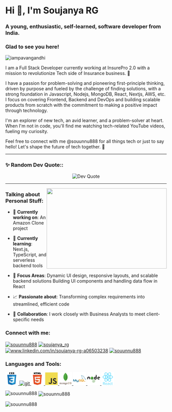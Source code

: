 <h1>Hi 👋, I'm Soujanya RG</h1>
<h3>A young, enthusiastic, self-learned, software developer from India.</h3>

### Glad to see you here! 

<p align="left"> <img src="https://komarev.com/ghpvc/?username=iampavangandhi&label=Profile%20views&color=0e75b6&style=flat" alt="iampavangandhi" /> </p>
I am a Full Stack Developer currently working at InsurePro 2.0 with a mission to revolutionize Tech side of Insurance business. 🚀

I have a passion for problem-solving and pioneering first-principle thinking, driven by purpose and fueled by the challenge of finding solutions, with a strong foundation in Javascript, Nodejs, MongoDB, React, Nextjs, AWS, etc. I focus on covering Frontend, Backend and DevOps and building scalable products from scratch with the commitment to making a positive impact through technology.

I'm an explorer of new tech, an avid learner, and a problem-solver at heart. When I'm not in code, you'll find me watching tech-related YouTube videos, fueling my curiosity.

Feel free to connect with me @souunnu888 for all things tech or just to say hello! Let's shape the future of tech together. 🌟

<hr>
<h3 align="left">✨ Random Dev Quote::</h3>
<p align="center">
  <img src="https://quotes-github-readme.vercel.app/api?type=horizontal&theme=dark" alt="Dev Quote" />
</p>
<hr>

<img align="right" height="250" width="375" alt="" src="https://raw.githubusercontent.com/iampavangandhi/iampavangandhi/master/gifs/coder.gif" />

### Talking about Personal Stuff:

- 🔭 **Currently working on**: An Amazon Clone project

- 🌱 **Currently learning**: Next.js, TypeScript, and serverless backend tools

- 🌟 **Focus Areas**:
   Dynamic UI design, responsive layouts, and scalable backend solutions
   Building UI components and handling data flow in React

- 📈 **Passionate about**: Transforming complex requirements into streamlined, efficient code

- 👥 **Collaboration**: I work closely with Business Analysts to meet client-specific needs

<h3 align="left">Connect with me:</h3>
<p align="left">
<a href="https://dev.to/souunnu888" target="blank"><img align="center" src="https://raw.githubusercontent.com/rahuldkjain/github-profile-readme-generator/master/src/images/icons/Social/devto.svg" alt="souunnu888" height="30" width="40" /></a>
<a href="https://twitter.com/soujanya_rg" target="blank"><img align="center" src="https://raw.githubusercontent.com/rahuldkjain/github-profile-readme-generator/master/src/images/icons/Social/twitter.svg" alt="soujanya_rg" height="30" width="40" /></a>
<a href="https://linkedin.com/in/www.linkedin.com/in/soujanya-rg-a06503238" target="blank"><img align="center" src="https://raw.githubusercontent.com/rahuldkjain/github-profile-readme-generator/master/src/images/icons/Social/linked-in-alt.svg" alt="www.linkedin.com/in/soujanya-rg-a06503238" height="30" width="40" /></a>
<a href="https://codesandbox.com/souunnu888" target="blank"><img align="center" src="https://raw.githubusercontent.com/rahuldkjain/github-profile-readme-generator/master/src/images/icons/Social/codesandbox.svg" alt="souunnu888" height="30" width="40" /></a>
</p>

<h3 align="left">Languages and Tools:</h3>
<p align="left"> <a href="https://www.w3schools.com/css/" target="_blank" rel="noreferrer"> <img src="https://raw.githubusercontent.com/devicons/devicon/master/icons/css3/css3-original-wordmark.svg" alt="css3" width="40" height="40"/> </a> <a href="https://git-scm.com/" target="_blank" rel="noreferrer"> <img src="https://www.vectorlogo.zone/logos/git-scm/git-scm-icon.svg" alt="git" width="40" height="40"/> </a> <a href="https://www.w3.org/html/" target="_blank" rel="noreferrer"> <img src="https://raw.githubusercontent.com/devicons/devicon/master/icons/html5/html5-original-wordmark.svg" alt="html5" width="40" height="40"/> </a> <a href="https://developer.mozilla.org/en-US/docs/Web/JavaScript" target="_blank" rel="noreferrer"> <img src="https://raw.githubusercontent.com/devicons/devicon/master/icons/javascript/javascript-original.svg" alt="javascript" width="40" height="40"/> </a> <a href="https://www.mongodb.com/" target="_blank" rel="noreferrer"> <img src="https://raw.githubusercontent.com/devicons/devicon/master/icons/mongodb/mongodb-original-wordmark.svg" alt="mongodb" width="40" height="40"/> </a> <a href="https://www.mysql.com/" target="_blank" rel="noreferrer"> <img src="https://raw.githubusercontent.com/devicons/devicon/master/icons/mysql/mysql-original-wordmark.svg" alt="mysql" width="40" height="40"/> </a> <a href="https://nodejs.org" target="_blank" rel="noreferrer"> <img src="https://raw.githubusercontent.com/devicons/devicon/master/icons/nodejs/nodejs-original-wordmark.svg" alt="nodejs" width="40" height="40"/> </a> <a href="https://reactjs.org/" target="_blank" rel="noreferrer"> <img src="https://raw.githubusercontent.com/devicons/devicon/master/icons/react/react-original-wordmark.svg" alt="react" width="40" height="40"/> </a> </p>

<p><img align="left" src="https://github-readme-stats.vercel.app/api/top-langs?username=souunnu888&show_icons=true&locale=en&layout=compact" alt="souunnu888" /></p>

<p>&nbsp;<img align="center" src="https://github-readme-stats.vercel.app/api?username=souunnu888&show_icons=true&locale=en" alt="souunnu888" /></p>

<p><img align="center" src="https://github-readme-streak-stats.herokuapp.com/?user=souunnu888&" alt="souunnu888" /></p>

